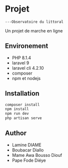 # Projet
    ---Observatoire du littoral
Un projet de marche en ligne

## Environement
* PHP 8.1.4
* laravel 9
* laravel cli 4.2.10
* composer
* npm et nodejs

## Installation

```bash
composer install
npm install 
npm run dev
php artisan serve 
```


## Author
* Lamine DIAME
* Boubacar Diallo 
* Mame Awa Bousso Diouf
* Pape Fode Diéye
